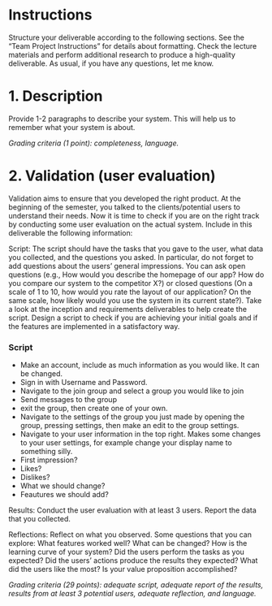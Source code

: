 # Instructions
Structure your deliverable according to the following sections. See the “Team Project Instructions” for details about formatting. Check the lecture materials and perform additional research to produce a high-quality deliverable. As usual, if you have any questions, let me know.

# 1. Description
Provide 1-2 paragraphs to describe your system. This will help us to remember what your system is about. 

*Grading criteria (1 point): completeness, language.*

# 2. Validation (user evaluation)
Validation aims to ensure that you developed the right product. At the beginning of the semester, you talked to the clients/potential users to understand their needs. Now it is time to check if you are on the right track by conducting some user evaluation on the actual system. Include in this deliverable the following information:

Script: The script should have the tasks that you gave to the user, what data you collected, and the questions you asked. In particular, do not forget to add questions about the users’ general impressions. You can ask open questions (e.g., How would you describe the homepage of our app? How do you compare our system to the competitor X?) or closed questions (On a scale of 1 to 10, how would you rate the layout of our application? On the same scale, how likely would you use the system in its current state?). Take a look at the inception and requirements deliverables to help create the script. Design a script to check if you are achieving your initial goals and if the features are implemented in a satisfactory way.

### Script
* Make an account, include as much information as you would like. It can be changed. 
* Sign in with Username and Password.
* Navigate to the join group and select a group you would like to join
* Send messages to the group
* exit the group, then create one of your own. 
*  Navigate to the settings of the group you just made by opening the group, pressing settings, then make an edit to the group settings.
*  Navigate to your user information in the top right. Makes some changes to your user settings, for example change your display name to something silly.  
*  First impression?
*  Likes?
*  Dislikes?
*  What we should change?
*  Feautures we should add?


Results: Conduct the user evaluation with at least 3 users. Report the data that you collected.





Reflections: Reflect on what you observed. Some questions that you can explore: What features worked well? What can be changed? How is the learning curve of your system? Did the users perform the tasks as you expected? Did the users’ actions produce the results they expected? What did the users like the most? Is your value proposition accomplished?




*Grading criteria (29 points): adequate script, adequate report of the results, results from at least 3 potential users, adequate reflection, and language.*
